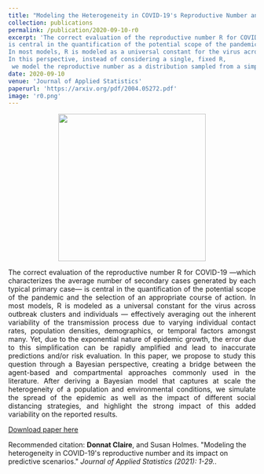 ```yaml
---
title: "Modeling the Heterogeneity in COVID-19's Reproductive Number and its Impact on Predictive Scenarios"
collection: publications
permalink: /publication/2020-09-10-r0
excerpt: 'The correct evaluation of the reproductive number R for COVID-19 
is central in the quantification of the potential scope of the pandemic and the selection of an appropriate course of action. 
In most models, R is modeled as a universal constant for the virus across outbreak clusters and individuals. Yet, due to the exponential nature of epidemics growth,  this simplification can lead to inaccurate predictions and/or risk evaluation.
In this perspective, instead of considering a single, fixed R,
 we model the reproductive number as a distribution sampled from a simple Bayesian hierarchical model.'
date: 2020-09-10
venue: 'Journal of Applied Statistics'
paperurl: 'https://arxiv.org/pdf/2004.05272.pdf'
image: 'r0.png'
---
```



<p align="center">
<img src="{{ site.baseurl }}/images/r0.png" alt="" width="300" height="300" />
</p>

<p><div style="text-align: justify"> 

The correct evaluation of the reproductive number R for COVID-19 —which
characterizes the average number of secondary cases generated by each typical primary case— is central in the quantification of the potential scope of the pandemic
and the selection of an appropriate course of action. In most models, R is modeled as a universal constant for the virus across outbreak clusters and individuals
— effectively averaging out the inherent variability of the transmission process due
to varying individual contact rates, population densities, demographics, or temporal factors amongst many. Yet, due to the exponential nature of epidemic growth,
the error due to this simplification can be rapidly amplified and lead to inaccurate
predictions and/or risk evaluation.  In this paper, we propose to study this question through a Bayesian perspective, creating a
bridge between the agent-based and compartmental approaches commonly used in
the literature. After deriving a Bayesian model that captures at scale the heterogeneity of a population and environmental conditions, we simulate the spread of the
epidemic as well as the impact of different social distancing strategies, and highlight
the strong impact of this added variability on the reported results.
</div></p>

[Download paper here](https://arxiv.org/pdf/2004.05272.pdf)

Recommended citation: __Donnat Claire__, and Susan Holmes.  "Modeling the heterogeneity in COVID-19's reproductive number and its impact on predictive scenarios." <i>Journal of Applied Statistics (2021): 1-29.</i>.
